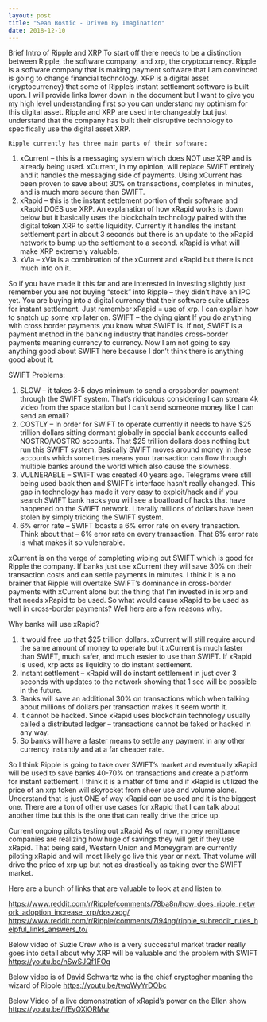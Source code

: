 ```yaml
---
layout: post
title: "Sean Bostic - Driven By Imagination"
date: 2018-12-10
---
```


Brief Intro of Ripple and XRP
	To start off there needs to be a distinction between Ripple, the software company, and xrp, the cryptocurrency. Ripple is a software company that is making payment software that I am convinced is going to change financial technology. XRP is a digital asset (cryptocurrency) that some of Ripple’s instant settlement software is built upon.  I will provide links lower down in the document but I want to give you my high level understanding first so you can understand my optimism for this digital asset.  Ripple and XRP are used interchangeably but just understand that the company has built their disruptive technology to specifically use the digital asset XRP.

	Ripple currently has three main parts of their software: 

1.	xCurrent – this is a messaging system which does NOT use XRP and is already being used. xCurrent, in my opinion, will replace SWIFT entirely and it handles the messaging side of payments. Using xCurrent has been proven to save about 30% on transactions, completes in minutes, and is much more secure than SWIFT.
2.	xRapid – this is the instant settlement portion of their software and xRapid DOES use XRP. An explanation of how xRapid works is down below but it basically uses the blockchain technology paired with the digital token XRP to settle liquidity. Currently it handles the instant settlement part in about 3 seconds but there is an update to the xRapid network to bump up the settlement to a second. xRapid is what will make XRP extremely valuable.
3.	xVia – xVia is a combination of the xCurrent and xRapid but there is not much info on it.

So if you have made it this far and are interested in investing slightly just remember you are not buying “stock” into Ripple – they didn’t have an IPO yet. You are buying into a digital currency that their software suite utilizes for instant settlement. Just remember xRapid = use of xrp.  I can explain how to snatch up some xrp later on.
SWIFT – the dying giant
	If you do anything with cross border payments you know what SWIFT is. If not, SWIFT is a payment method in the banking industry that handles cross-border payments meaning currency to currency. Now I am not going to say anything good about SWIFT here because I don’t think there is anything good about it. 

SWIFT Problems:
1.	SLOW – it takes 3-5 days minimum to send a crossborder payment through the SWIFT system. That’s ridiculous considering I can stream 4k video from the space station but I can’t send someone money like I can send an email?
2.	COSTLY – In order for SWIFT to operate currently it needs to have $25 trillion dollars sitting dormant globally in special bank accounts called NOSTRO/VOSTRO accounts. That $25 trillion dollars does nothing but run this SWIFT system. Basically SWIFT moves around money in these accounts which sometimes means your transaction can flow through multiple banks around the world which also cause the slowness.
3.	VULNERABLE – SWIFT was created 40 years ago. Telegrams were still being used back then and SWIFT’s interface hasn’t really changed. This gap in technology has made it very easy to exploit/hack and if you search SWIFT bank hacks you will see a boatload of hacks that have happened on the SWIFT network. Literally millions of dollars have been stolen by simply tricking the SWIFT system.
4.	6% error rate – SWIFT boasts a 6% error rate on every transaction. Think about that – 6% error rate on every transaction. That 6% error rate is what makes it so vulenerable.

xCurrent is on the verge of completing wiping out SWIFT which is good for Ripple the company. If banks just use xCurrent they will save 30% on their transaction costs and can settle payments in minutes. I think it is a no brainer that Ripple will overtake SWIFT’s dominance in cross-border payments with xCurrent alone but the thing that I’m invested in is xrp and that needs xRapid to be used. So what would cause xRapid to be used as well in cross-border payments? Well here are a few reasons why.

Why banks will use xRapid?
1.	It would free up that $25 trillion dollars. xCurrent will still require around the same amount of money to operate but it xCurrent is much faster than SWIFT, much safer, and much easier to use than SWIFT. If xRapid is used, xrp acts as liquidity to do instant settlement. 
2.	Instant settlement – xRapid will do instant settlement in just over 3 seconds with updates to the network showing that 1 sec will be possible in the future.
3.	Banks will save an additional 30% on transactions which when talking about millions of dollars per transaction makes it seem worth it.
4.	It cannot be hacked. Since xRapid uses blockchain technology usually called a distributed ledger – transactions cannot be faked or hacked in any way.
5.	So banks will have a faster means to settle any payment in any other currency instantly and at a far cheaper rate.

So I think Ripple is going to take over SWIFT’s market and eventually xRapid will be used to save banks 40-70% on transactions and create a platform for instant settlement.  I think it is a matter of time and if xRapid is utilized the price of an xrp token will skyrocket from sheer use and volume alone. Understand that is just ONE of way xRapid can be used and it is the biggest one. There are a ton of other use cases for xRapid that I can talk about another time but this is the one that can really drive the price up.

Current ongoing pilots testing out xRapid
As of now, money remittance companies are realizing how huge of savings they will get if they use xRapid. That being said, Western Union and Moneygram are currently piloting xRapid and will most likely go live this year or next. That volume will drive the price of xrp up but not as drastically as taking over the SWIFT market.

Here are a bunch of links that are valuable to look at and listen to. 

https://www.reddit.com/r/Ripple/comments/78ba8n/how_does_ripple_network_adoption_increase_xrp/doszxog/
https://www.reddit.com/r/Ripple/comments/7l94ng/ripple_subreddit_rules_helpful_links_answers_to/

Below video of Suzie Crew who is a very successful market trader really goes into detail about why XRP will be valuable and the problem with SWIFT
https://youtu.be/nSwSJQf1FOg


Below video is of David Schwartz who is the chief cryptogher meaning the wizard of Ripple
https://youtu.be/twqWyYrDObc


Below Video of a live demonstration of xRapid’s power on the Ellen show
https://youtu.be/IfEyQXiORMw


